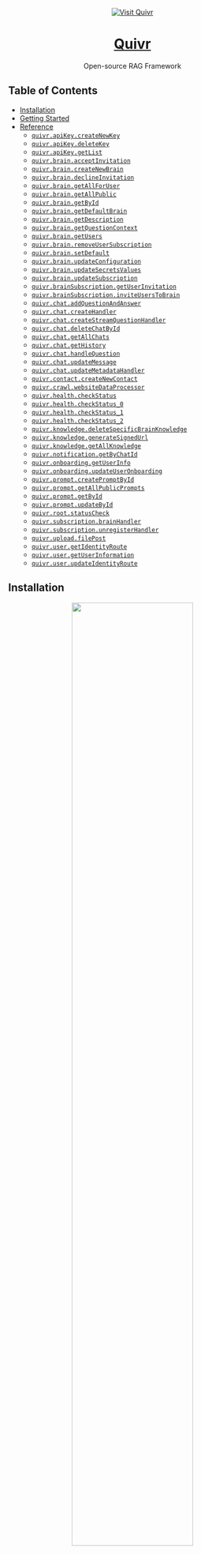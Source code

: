 <div align="center">

[![Visit Quivr](./header.png)](https://quivr.app)

# [Quivr](https://quivr.app)<a id="quivr"></a>

Open-source RAG Framework

</div>

## Table of Contents<a id="table-of-contents"></a>

<!-- toc -->

- [Installation](#installation)
- [Getting Started](#getting-started)
- [Reference](#reference)
  * [`quivr.apiKey.createNewKey`](#quivrapikeycreatenewkey)
  * [`quivr.apiKey.deleteKey`](#quivrapikeydeletekey)
  * [`quivr.apiKey.getList`](#quivrapikeygetlist)
  * [`quivr.brain.acceptInvitation`](#quivrbrainacceptinvitation)
  * [`quivr.brain.createNewBrain`](#quivrbraincreatenewbrain)
  * [`quivr.brain.declineInvitation`](#quivrbraindeclineinvitation)
  * [`quivr.brain.getAllForUser`](#quivrbraingetallforuser)
  * [`quivr.brain.getAllPublic`](#quivrbraingetallpublic)
  * [`quivr.brain.getById`](#quivrbraingetbyid)
  * [`quivr.brain.getDefaultBrain`](#quivrbraingetdefaultbrain)
  * [`quivr.brain.getDescription`](#quivrbraingetdescription)
  * [`quivr.brain.getQuestionContext`](#quivrbraingetquestioncontext)
  * [`quivr.brain.getUsers`](#quivrbraingetusers)
  * [`quivr.brain.removeUserSubscription`](#quivrbrainremoveusersubscription)
  * [`quivr.brain.setDefault`](#quivrbrainsetdefault)
  * [`quivr.brain.updateConfiguration`](#quivrbrainupdateconfiguration)
  * [`quivr.brain.updateSecretsValues`](#quivrbrainupdatesecretsvalues)
  * [`quivr.brain.updateSubscription`](#quivrbrainupdatesubscription)
  * [`quivr.brainSubscription.getUserInvitation`](#quivrbrainsubscriptiongetuserinvitation)
  * [`quivr.brainSubscription.inviteUsersToBrain`](#quivrbrainsubscriptioninviteuserstobrain)
  * [`quivr.chat.addQuestionAndAnswer`](#quivrchataddquestionandanswer)
  * [`quivr.chat.createHandler`](#quivrchatcreatehandler)
  * [`quivr.chat.createStreamQuestionHandler`](#quivrchatcreatestreamquestionhandler)
  * [`quivr.chat.deleteChatById`](#quivrchatdeletechatbyid)
  * [`quivr.chat.getAllChats`](#quivrchatgetallchats)
  * [`quivr.chat.getHistory`](#quivrchatgethistory)
  * [`quivr.chat.handleQuestion`](#quivrchathandlequestion)
  * [`quivr.chat.updateMessage`](#quivrchatupdatemessage)
  * [`quivr.chat.updateMetadataHandler`](#quivrchatupdatemetadatahandler)
  * [`quivr.contact.createNewContact`](#quivrcontactcreatenewcontact)
  * [`quivr.crawl.websiteDataProcessor`](#quivrcrawlwebsitedataprocessor)
  * [`quivr.health.checkStatus`](#quivrhealthcheckstatus)
  * [`quivr.health.checkStatus_0`](#quivrhealthcheckstatus_0)
  * [`quivr.health.checkStatus_1`](#quivrhealthcheckstatus_1)
  * [`quivr.health.checkStatus_2`](#quivrhealthcheckstatus_2)
  * [`quivr.knowledge.deleteSpecificBrainKnowledge`](#quivrknowledgedeletespecificbrainknowledge)
  * [`quivr.knowledge.generateSignedUrl`](#quivrknowledgegeneratesignedurl)
  * [`quivr.knowledge.getAllKnowledge`](#quivrknowledgegetallknowledge)
  * [`quivr.notification.getByChatId`](#quivrnotificationgetbychatid)
  * [`quivr.onboarding.getUserInfo`](#quivronboardinggetuserinfo)
  * [`quivr.onboarding.updateUserOnboarding`](#quivronboardingupdateuseronboarding)
  * [`quivr.prompt.createPromptById`](#quivrpromptcreatepromptbyid)
  * [`quivr.prompt.getAllPublicPrompts`](#quivrpromptgetallpublicprompts)
  * [`quivr.prompt.getById`](#quivrpromptgetbyid)
  * [`quivr.prompt.updateById`](#quivrpromptupdatebyid)
  * [`quivr.root.statusCheck`](#quivrrootstatuscheck)
  * [`quivr.subscription.brainHandler`](#quivrsubscriptionbrainhandler)
  * [`quivr.subscription.unregisterHandler`](#quivrsubscriptionunregisterhandler)
  * [`quivr.upload.filePost`](#quivruploadfilepost)
  * [`quivr.user.getIdentityRoute`](#quivrusergetidentityroute)
  * [`quivr.user.getUserInformation`](#quivrusergetuserinformation)
  * [`quivr.user.updateIdentityRoute`](#quivruserupdateidentityroute)

<!-- tocstop -->

## Installation<a id="installation"></a>
<div align="center">
  <a href="https://konfigthis.com/sdk-sign-up?company=Quivr&language=TypeScript">
    <img src="https://raw.githubusercontent.com/konfig-dev/brand-assets/HEAD/cta-images/typescript-cta.png" width="70%">
  </a>
</div>

## Getting Started<a id="getting-started"></a>

```typescript
import { Quivr } from "quivr-typescript-sdk";

const quivr = new Quivr({
  // Defining the base path is optional and defaults to https://api.quivr.app
  // basePath: "https://api.quivr.app",
  accessToken: "ACCESS_TOKEN",
});

const createNewKeyResponse = await quivr.apiKey.createNewKey();

console.log(createNewKeyResponse);
```

## Reference<a id="reference"></a>


### `quivr.apiKey.createNewKey`<a id="quivrapikeycreatenewkey"></a>

Create new API key for the current user.

- `current_user`: The current authenticated user.
- Returns the newly created API key.

This endpoint generates a new API key for the current user. The API key is stored in the database and associated with
the user. It returns the newly created API key.

#### 🛠️ Usage<a id="🛠️-usage"></a>

```typescript
const createNewKeyResponse = await quivr.apiKey.createNewKey();
```

#### 🔄 Return<a id="🔄-return"></a>

[ApiKey](./models/api-key.ts)

#### 🌐 Endpoint<a id="🌐-endpoint"></a>

`/api-key` `POST`

[🔙 **Back to Table of Contents**](#table-of-contents)

---


### `quivr.apiKey.deleteKey`<a id="quivrapikeydeletekey"></a>

Delete (deactivate) an API key for the current user.

- `key_id`: The ID of the API key to delete.

This endpoint deactivates and deletes the specified API key associated with the current user. The API key is marked
as inactive in the database.

#### 🛠️ Usage<a id="🛠️-usage"></a>

```typescript
const deleteKeyResponse = await quivr.apiKey.deleteKey({
  keyId: "keyId_example",
});
```

#### ⚙️ Parameters<a id="⚙️-parameters"></a>

##### keyId: `string`<a id="keyid-string"></a>

#### 🌐 Endpoint<a id="🌐-endpoint"></a>

`/api-key/{key_id}` `DELETE`

[🔙 **Back to Table of Contents**](#table-of-contents)

---


### `quivr.apiKey.getList`<a id="quivrapikeygetlist"></a>

Get all active API keys for the current user.

- `current_user`: The current authenticated user.
- Returns a list of active API keys with their IDs and creation times.

This endpoint retrieves all the active API keys associated with the current user. It returns a list of API key objects
containing the key ID and creation time for each API key.

#### 🛠️ Usage<a id="🛠️-usage"></a>

```typescript
const getListResponse = await quivr.apiKey.getList();
```

#### 🔄 Return<a id="🔄-return"></a>

[ApiKeyInfo](./models/api-key-info.ts)

#### 🌐 Endpoint<a id="🌐-endpoint"></a>

`/api-keys` `GET`

[🔙 **Back to Table of Contents**](#table-of-contents)

---


### `quivr.brain.acceptInvitation`<a id="quivrbrainacceptinvitation"></a>

Accept an invitation to a brain for a user. This function removes the
invitation from the subscription invitations and adds the user to the
brain users.

#### 🛠️ Usage<a id="🛠️-usage"></a>

```typescript
const acceptInvitationResponse = await quivr.brain.acceptInvitation({
  brainId: "brainId_example",
});
```

#### ⚙️ Parameters<a id="⚙️-parameters"></a>

##### brainId: `string`<a id="brainid-string"></a>

#### 🌐 Endpoint<a id="🌐-endpoint"></a>

`/brains/{brain_id}/subscription/accept` `POST`

[🔙 **Back to Table of Contents**](#table-of-contents)

---


### `quivr.brain.createNewBrain`<a id="quivrbraincreatenewbrain"></a>

Create a new brain for the user.

#### 🛠️ Usage<a id="🛠️-usage"></a>

```typescript
const createNewBrainResponse = await quivr.brain.createNewBrain({
  description: "This is a description",
  name: "Default brain",
  status: "private",
  temperature: 0,
  max_tokens: 2000,
  brain_type: "doc",
  connected_brains_ids: [],
});
```

#### ⚙️ Parameters<a id="⚙️-parameters"></a>

##### description: `string`<a id="description-string"></a>

##### name: `string`<a id="name-string"></a>

##### status: `string`<a id="status-string"></a>

##### model: `string`<a id="model-string"></a>

##### temperature: `number`<a id="temperature-number"></a>

##### max_tokens: `number`<a id="max_tokens-number"></a>

##### prompt_id: `string`<a id="prompt_id-string"></a>

##### brain_type: [`BrainTypeNullable`](./models/brain-type-nullable.ts)<a id="brain_type-braintypenullablemodelsbrain-type-nullablets"></a>

##### brain_definition: [`CreateApiBrainDefinitionNullable`](./models/create-api-brain-definition-nullable.ts)<a id="brain_definition-createapibraindefinitionnullablemodelscreate-api-brain-definition-nullablets"></a>

##### brain_secrets_values: `object`<a id="brain_secrets_values-object"></a>

##### connected_brains_ids: `string`[]<a id="connected_brains_ids-string"></a>

##### integration: [`BrainIntegrationSettingsNullable`](./models/brain-integration-settings-nullable.ts)<a id="integration-brainintegrationsettingsnullablemodelsbrain-integration-settings-nullablets"></a>

#### 🌐 Endpoint<a id="🌐-endpoint"></a>

`/brains` `POST`

[🔙 **Back to Table of Contents**](#table-of-contents)

---


### `quivr.brain.declineInvitation`<a id="quivrbraindeclineinvitation"></a>

Decline an invitation to a brain for a user. This function removes the
invitation from the subscription invitations.

#### 🛠️ Usage<a id="🛠️-usage"></a>

```typescript
const declineInvitationResponse = await quivr.brain.declineInvitation({
  brainId: "brainId_example",
});
```

#### ⚙️ Parameters<a id="⚙️-parameters"></a>

##### brainId: `string`<a id="brainid-string"></a>

#### 🌐 Endpoint<a id="🌐-endpoint"></a>

`/brains/{brain_id}/subscription/decline` `POST`

[🔙 **Back to Table of Contents**](#table-of-contents)

---


### `quivr.brain.getAllForUser`<a id="quivrbraingetallforuser"></a>

Retrieve all brains for the current user.

#### 🛠️ Usage<a id="🛠️-usage"></a>

```typescript
const getAllForUserResponse = await quivr.brain.getAllForUser();
```

#### 🌐 Endpoint<a id="🌐-endpoint"></a>

`/brains` `GET`

[🔙 **Back to Table of Contents**](#table-of-contents)

---


### `quivr.brain.getAllPublic`<a id="quivrbraingetallpublic"></a>

Retrieve all Quivr public brains.

#### 🛠️ Usage<a id="🛠️-usage"></a>

```typescript
const getAllPublicResponse = await quivr.brain.getAllPublic();
```

#### 🔄 Return<a id="🔄-return"></a>

[PublicBrain](./models/public-brain.ts)

#### 🌐 Endpoint<a id="🌐-endpoint"></a>

`/brains/public` `GET`

[🔙 **Back to Table of Contents**](#table-of-contents)

---


### `quivr.brain.getById`<a id="quivrbraingetbyid"></a>

Retrieve details of a specific brain by its ID.

#### 🛠️ Usage<a id="🛠️-usage"></a>

```typescript
const getByIdResponse = await quivr.brain.getById({
  brainId: "brainId_example",
});
```

#### ⚙️ Parameters<a id="⚙️-parameters"></a>

##### brainId: `string`<a id="brainid-string"></a>

#### 🌐 Endpoint<a id="🌐-endpoint"></a>

`/brains/{brain_id}` `GET`

[🔙 **Back to Table of Contents**](#table-of-contents)

---


### `quivr.brain.getDefaultBrain`<a id="quivrbraingetdefaultbrain"></a>

Retrieve or create the default brain for the current user.

#### 🛠️ Usage<a id="🛠️-usage"></a>

```typescript
const getDefaultBrainResponse = await quivr.brain.getDefaultBrain();
```

#### 🌐 Endpoint<a id="🌐-endpoint"></a>

`/brains/default` `GET`

[🔙 **Back to Table of Contents**](#table-of-contents)

---


### `quivr.brain.getDescription`<a id="quivrbraingetdescription"></a>

Retrieve the integration brain description.

#### 🛠️ Usage<a id="🛠️-usage"></a>

```typescript
const getDescriptionResponse = await quivr.brain.getDescription();
```

#### 🔄 Return<a id="🔄-return"></a>

[IntegrationDescriptionEntity](./models/integration-description-entity.ts)

#### 🌐 Endpoint<a id="🌐-endpoint"></a>

`/brains/integrations` `GET`

[🔙 **Back to Table of Contents**](#table-of-contents)

---


### `quivr.brain.getQuestionContext`<a id="quivrbraingetquestioncontext"></a>

Retrieve the question context from a specific brain.

#### 🛠️ Usage<a id="🛠️-usage"></a>

```typescript
const getQuestionContextResponse = await quivr.brain.getQuestionContext({
  brainId: "brainId_example",
  question: "question_example",
});
```

#### ⚙️ Parameters<a id="⚙️-parameters"></a>

##### question: `string`<a id="question-string"></a>

##### brainId: `string`<a id="brainid-string"></a>

#### 🌐 Endpoint<a id="🌐-endpoint"></a>

`/brains/{brain_id}/documents` `POST`

[🔙 **Back to Table of Contents**](#table-of-contents)

---


### `quivr.brain.getUsers`<a id="quivrbraingetusers"></a>

Get all users for a brain

#### 🛠️ Usage<a id="🛠️-usage"></a>

```typescript
const getUsersResponse = await quivr.brain.getUsers({
  brainId: "brainId_example",
});
```

#### ⚙️ Parameters<a id="⚙️-parameters"></a>

##### brainId: `string`<a id="brainid-string"></a>

#### 🌐 Endpoint<a id="🌐-endpoint"></a>

`/brains/{brain_id}/users` `GET`

[🔙 **Back to Table of Contents**](#table-of-contents)

---


### `quivr.brain.removeUserSubscription`<a id="quivrbrainremoveusersubscription"></a>

Remove a user's subscription to a brain

#### 🛠️ Usage<a id="🛠️-usage"></a>

```typescript
const removeUserSubscriptionResponse = await quivr.brain.removeUserSubscription(
  {
    brainId: "brainId_example",
  }
);
```

#### ⚙️ Parameters<a id="⚙️-parameters"></a>

##### brainId: `string`<a id="brainid-string"></a>

#### 🌐 Endpoint<a id="🌐-endpoint"></a>

`/brains/{brain_id}/subscription` `DELETE`

[🔙 **Back to Table of Contents**](#table-of-contents)

---


### `quivr.brain.setDefault`<a id="quivrbrainsetdefault"></a>

Set a brain as the default for the current user.

#### 🛠️ Usage<a id="🛠️-usage"></a>

```typescript
const setDefaultResponse = await quivr.brain.setDefault({
  brainId: "brainId_example",
});
```

#### ⚙️ Parameters<a id="⚙️-parameters"></a>

##### brainId: `string`<a id="brainid-string"></a>

#### 🌐 Endpoint<a id="🌐-endpoint"></a>

`/brains/{brain_id}/default` `POST`

[🔙 **Back to Table of Contents**](#table-of-contents)

---


### `quivr.brain.updateConfiguration`<a id="quivrbrainupdateconfiguration"></a>

Update an existing brain's configuration.

#### 🛠️ Usage<a id="🛠️-usage"></a>

```typescript
const updateConfigurationResponse = await quivr.brain.updateConfiguration({
  brainId: "brainId_example",
  connected_brains_ids: [],
});
```

#### ⚙️ Parameters<a id="⚙️-parameters"></a>

##### brainId: `string`<a id="brainid-string"></a>

##### description: `string`<a id="description-string"></a>

##### name: `string`<a id="name-string"></a>

##### temperature: `number`<a id="temperature-number"></a>

##### model: `string`<a id="model-string"></a>

##### max_tokens: `number`<a id="max_tokens-number"></a>

##### status: `string`<a id="status-string"></a>

##### prompt_id: `string`<a id="prompt_id-string"></a>

##### brain_definition: [`ApiBrainDefinitionEntityInputNullable`](./models/api-brain-definition-entity-input-nullable.ts)<a id="brain_definition-apibraindefinitionentityinputnullablemodelsapi-brain-definition-entity-input-nullablets"></a>

##### connected_brains_ids: `string`[]<a id="connected_brains_ids-string"></a>

##### integration: [`BrainIntegrationUpdateSettingsNullable`](./models/brain-integration-update-settings-nullable.ts)<a id="integration-brainintegrationupdatesettingsnullablemodelsbrain-integration-update-settings-nullablets"></a>

#### 🌐 Endpoint<a id="🌐-endpoint"></a>

`/brains/{brain_id}` `PUT`

[🔙 **Back to Table of Contents**](#table-of-contents)

---


### `quivr.brain.updateSecretsValues`<a id="quivrbrainupdatesecretsvalues"></a>

Update an existing brain's secrets.

#### 🛠️ Usage<a id="🛠️-usage"></a>

```typescript
const updateSecretsValuesResponse = await quivr.brain.updateSecretsValues({
  brainId: "brainId_example",
});
```

#### ⚙️ Parameters<a id="⚙️-parameters"></a>

##### brainId: `string`<a id="brainid-string"></a>

#### 🌐 Endpoint<a id="🌐-endpoint"></a>

`/brains/{brain_id}/secrets-values` `PUT`

[🔙 **Back to Table of Contents**](#table-of-contents)

---


### `quivr.brain.updateSubscription`<a id="quivrbrainupdatesubscription"></a>

Update Brain Subscription

#### 🛠️ Usage<a id="🛠️-usage"></a>

```typescript
const updateSubscriptionResponse = await quivr.brain.updateSubscription({
  brainId: "brainId_example",
  email: "email_example",
});
```

#### ⚙️ Parameters<a id="⚙️-parameters"></a>

##### email: `string`<a id="email-string"></a>

##### brainId: `string`<a id="brainid-string"></a>

##### rights: `string`<a id="rights-string"></a>

#### 🌐 Endpoint<a id="🌐-endpoint"></a>

`/brains/{brain_id}/subscription` `PUT`

[🔙 **Back to Table of Contents**](#table-of-contents)

---


### `quivr.brainSubscription.getUserInvitation`<a id="quivrbrainsubscriptiongetuserinvitation"></a>

Get an invitation to a brain for a user. This function checks if the user
has been invited to the brain and returns the invitation status.

#### 🛠️ Usage<a id="🛠️-usage"></a>

```typescript
const getUserInvitationResponse =
  await quivr.brainSubscription.getUserInvitation({
    brainId: "brainId_example",
  });
```

#### ⚙️ Parameters<a id="⚙️-parameters"></a>

##### brainId: `string`<a id="brainid-string"></a>

#### 🌐 Endpoint<a id="🌐-endpoint"></a>

`/brains/{brain_id}/subscription` `GET`

[🔙 **Back to Table of Contents**](#table-of-contents)

---


### `quivr.brainSubscription.inviteUsersToBrain`<a id="quivrbrainsubscriptioninviteuserstobrain"></a>

Invite multiple users to a brain by their emails. This function creates
or updates a brain subscription invitation for each user and sends an
invitation email to each user.

#### 🛠️ Usage<a id="🛠️-usage"></a>

```typescript
const inviteUsersToBrainResponse =
  await quivr.brainSubscription.inviteUsersToBrain({
    brainId: "brain_id_example",
    requestBody: [{}],
    origin: "string_example",
  });
```

#### ⚙️ Parameters<a id="⚙️-parameters"></a>

##### brainId: `string`<a id="brainid-string"></a>

##### origin: `string`<a id="origin-string"></a>

##### requestBody: `object`<a id="requestbody-object"></a>
                   `object`[]

#### 🌐 Endpoint<a id="🌐-endpoint"></a>

`/brains/{brain_id}/subscription` `POST`

[🔙 **Back to Table of Contents**](#table-of-contents)

---


### `quivr.chat.addQuestionAndAnswer`<a id="quivrchataddquestionandanswer"></a>

Add a new question and anwser to the chat.

#### 🛠️ Usage<a id="🛠️-usage"></a>

```typescript
const addQuestionAndAnswerResponse = await quivr.chat.addQuestionAndAnswer({
  chatId: "chatId_example",
  question: "question_example",
  answer: "answer_example",
});
```

#### ⚙️ Parameters<a id="⚙️-parameters"></a>

##### question: `string`<a id="question-string"></a>

##### answer: `string`<a id="answer-string"></a>

##### chatId: `string`<a id="chatid-string"></a>

#### 🔄 Return<a id="🔄-return"></a>

[ChatNullable](./models/chat-nullable.ts)

#### 🌐 Endpoint<a id="🌐-endpoint"></a>

`/chat/{chat_id}/question/answer` `POST`

[🔙 **Back to Table of Contents**](#table-of-contents)

---


### `quivr.chat.createHandler`<a id="quivrchatcreatehandler"></a>

Create a new chat with initial chat messages.

#### 🛠️ Usage<a id="🛠️-usage"></a>

```typescript
const createHandlerResponse = await quivr.chat.createHandler({
  name: "name_example",
});
```

#### ⚙️ Parameters<a id="⚙️-parameters"></a>

##### name: `string`<a id="name-string"></a>

#### 🌐 Endpoint<a id="🌐-endpoint"></a>

`/chat` `POST`

[🔙 **Back to Table of Contents**](#table-of-contents)

---


### `quivr.chat.createStreamQuestionHandler`<a id="quivrchatcreatestreamquestionhandler"></a>

Create Stream Question Handler

#### 🛠️ Usage<a id="🛠️-usage"></a>

```typescript
const createStreamQuestionHandlerResponse =
  await quivr.chat.createStreamQuestionHandler({
    chatId: "chat_id_example",
    requestBody: {
      question: "question_example",
    },
    brainId: "046b6c7f-0b8a-43b9-b35d-6489e6daee91",
  });
```

#### ⚙️ Parameters<a id="⚙️-parameters"></a>

##### chatId: `string`<a id="chatid-string"></a>

##### brainId: `string`<a id="brainid-string"></a>

##### requestBody: [`ChatQuestion`](./models/chat-question.ts)<a id="requestbody-chatquestionmodelschat-questionts"></a>

#### 🌐 Endpoint<a id="🌐-endpoint"></a>

`/chat/{chat_id}/question/stream` `POST`

[🔙 **Back to Table of Contents**](#table-of-contents)

---


### `quivr.chat.deleteChatById`<a id="quivrchatdeletechatbyid"></a>

Delete a specific chat by chat ID.

#### 🛠️ Usage<a id="🛠️-usage"></a>

```typescript
const deleteChatByIdResponse = await quivr.chat.deleteChatById({
  chatId: "chatId_example",
});
```

#### ⚙️ Parameters<a id="⚙️-parameters"></a>

##### chatId: `string`<a id="chatid-string"></a>

#### 🌐 Endpoint<a id="🌐-endpoint"></a>

`/chat/{chat_id}` `DELETE`

[🔙 **Back to Table of Contents**](#table-of-contents)

---


### `quivr.chat.getAllChats`<a id="quivrchatgetallchats"></a>

Retrieve all chats for the current user.

- `current_user`: The current authenticated user.
- Returns a list of all chats for the user.

This endpoint retrieves all the chats associated with the current authenticated user. It returns a list of chat objects
containing the chat ID and chat name for each chat.

#### 🛠️ Usage<a id="🛠️-usage"></a>

```typescript
const getAllChatsResponse = await quivr.chat.getAllChats();
```

#### 🌐 Endpoint<a id="🌐-endpoint"></a>

`/chat` `GET`

[🔙 **Back to Table of Contents**](#table-of-contents)

---


### `quivr.chat.getHistory`<a id="quivrchatgethistory"></a>

Get Chat History Handler

#### 🛠️ Usage<a id="🛠️-usage"></a>

```typescript
const getHistoryResponse = await quivr.chat.getHistory({
  chatId: "chatId_example",
});
```

#### ⚙️ Parameters<a id="⚙️-parameters"></a>

##### chatId: `string`<a id="chatid-string"></a>

#### 🔄 Return<a id="🔄-return"></a>

[ChatItem](./models/chat-item.ts)

#### 🌐 Endpoint<a id="🌐-endpoint"></a>

`/chat/{chat_id}/history` `GET`

[🔙 **Back to Table of Contents**](#table-of-contents)

---


### `quivr.chat.handleQuestion`<a id="quivrchathandlequestion"></a>

Create Question Handler

#### 🛠️ Usage<a id="🛠️-usage"></a>

```typescript
const handleQuestionResponse = await quivr.chat.handleQuestion({
  chatId: "chat_id_example",
  requestBody: {
    question: "question_example",
  },
  brainId: "046b6c7f-0b8a-43b9-b35d-6489e6daee91",
});
```

#### ⚙️ Parameters<a id="⚙️-parameters"></a>

##### chatId: `string`<a id="chatid-string"></a>

##### brainId: `string`<a id="brainid-string"></a>

##### requestBody: [`ChatQuestion`](./models/chat-question.ts)<a id="requestbody-chatquestionmodelschat-questionts"></a>

#### 🌐 Endpoint<a id="🌐-endpoint"></a>

`/chat/{chat_id}/question` `POST`

[🔙 **Back to Table of Contents**](#table-of-contents)

---


### `quivr.chat.updateMessage`<a id="quivrchatupdatemessage"></a>

Update Chat Message

#### 🛠️ Usage<a id="🛠️-usage"></a>

```typescript
const updateMessageResponse = await quivr.chat.updateMessage({
  chatId: "chatId_example",
  messageId: "messageId_example",
  thumbs: true,
});
```

#### ⚙️ Parameters<a id="⚙️-parameters"></a>

##### thumbs: `boolean`<a id="thumbs-boolean"></a>

##### chatId: `string`<a id="chatid-string"></a>

##### messageId: `string`<a id="messageid-string"></a>

#### 🌐 Endpoint<a id="🌐-endpoint"></a>

`/chat/{chat_id}/{message_id}` `PUT`

[🔙 **Back to Table of Contents**](#table-of-contents)

---


### `quivr.chat.updateMetadataHandler`<a id="quivrchatupdatemetadatahandler"></a>

Update chat attributes

#### 🛠️ Usage<a id="🛠️-usage"></a>

```typescript
const updateMetadataHandlerResponse = await quivr.chat.updateMetadataHandler({
  chatId: "chatId_example",
});
```

#### ⚙️ Parameters<a id="⚙️-parameters"></a>

##### chatId: `string`<a id="chatid-string"></a>

##### chat_name: `string`<a id="chat_name-string"></a>

#### 🌐 Endpoint<a id="🌐-endpoint"></a>

`/chat/{chat_id}/metadata` `PUT`

[🔙 **Back to Table of Contents**](#table-of-contents)

---


### `quivr.contact.createNewContact`<a id="quivrcontactcreatenewcontact"></a>

Post Contact

#### 🛠️ Usage<a id="🛠️-usage"></a>

```typescript
const createNewContactResponse = await quivr.contact.createNewContact({
  customer_email: "customer_email_example",
  content: "content_example",
});
```

#### ⚙️ Parameters<a id="⚙️-parameters"></a>

##### customer_email: `string`<a id="customer_email-string"></a>

##### content: `string`<a id="content-string"></a>

#### 🌐 Endpoint<a id="🌐-endpoint"></a>

`/contact` `POST`

[🔙 **Back to Table of Contents**](#table-of-contents)

---


### `quivr.crawl.websiteDataProcessor`<a id="quivrcrawlwebsitedataprocessor"></a>

Crawl a website and process the crawled data.

#### 🛠️ Usage<a id="🛠️-usage"></a>

```typescript
const websiteDataProcessorResponse = await quivr.crawl.websiteDataProcessor({
  brainId: "brainId_example",
  url: "url_example",
  js: false,
  depth: 1,
  max_pages: 100,
  max_time: 60,
});
```

#### ⚙️ Parameters<a id="⚙️-parameters"></a>

##### url: `string`<a id="url-string"></a>

##### brainId: `string`<a id="brainid-string"></a>

The ID of the brain

##### js: `boolean`<a id="js-boolean"></a>

##### depth: `number`<a id="depth-number"></a>

##### max_pages: `number`<a id="max_pages-number"></a>

##### max_time: `number`<a id="max_time-number"></a>

##### chatId: `string`<a id="chatid-string"></a>

The ID of the chat

#### 🌐 Endpoint<a id="🌐-endpoint"></a>

`/crawl` `POST`

[🔙 **Back to Table of Contents**](#table-of-contents)

---


### `quivr.health.checkStatus`<a id="quivrhealthcheckstatus"></a>

Healthz

#### 🛠️ Usage<a id="🛠️-usage"></a>

```typescript
const checkStatusResponse = await quivr.health.checkStatus();
```

#### 🌐 Endpoint<a id="🌐-endpoint"></a>

`/chat/healthz` `GET`

[🔙 **Back to Table of Contents**](#table-of-contents)

---


### `quivr.health.checkStatus_0`<a id="quivrhealthcheckstatus_0"></a>

Healthz

#### 🛠️ Usage<a id="🛠️-usage"></a>

```typescript
const checkStatus_0Response = await quivr.health.checkStatus_0();
```

#### 🌐 Endpoint<a id="🌐-endpoint"></a>

`/crawl/healthz` `GET`

[🔙 **Back to Table of Contents**](#table-of-contents)

---


### `quivr.health.checkStatus_1`<a id="quivrhealthcheckstatus_1"></a>

Healthz

#### 🛠️ Usage<a id="🛠️-usage"></a>

```typescript
const checkStatus_1Response = await quivr.health.checkStatus_1();
```

#### 🌐 Endpoint<a id="🌐-endpoint"></a>

`/healthz` `GET`

[🔙 **Back to Table of Contents**](#table-of-contents)

---


### `quivr.health.checkStatus_2`<a id="quivrhealthcheckstatus_2"></a>

Healthz

#### 🛠️ Usage<a id="🛠️-usage"></a>

```typescript
const checkStatus_2Response = await quivr.health.checkStatus_2();
```

#### 🌐 Endpoint<a id="🌐-endpoint"></a>

`/upload/healthz` `GET`

[🔙 **Back to Table of Contents**](#table-of-contents)

---


### `quivr.knowledge.deleteSpecificBrainKnowledge`<a id="quivrknowledgedeletespecificbrainknowledge"></a>

Delete a specific knowledge from a brain.

#### 🛠️ Usage<a id="🛠️-usage"></a>

```typescript
const deleteSpecificBrainKnowledgeResponse =
  await quivr.knowledge.deleteSpecificBrainKnowledge({
    knowledgeId: "knowledgeId_example",
    brainId: "brainId_example",
  });
```

#### ⚙️ Parameters<a id="⚙️-parameters"></a>

##### knowledgeId: `string`<a id="knowledgeid-string"></a>

##### brainId: `string`<a id="brainid-string"></a>

#### 🌐 Endpoint<a id="🌐-endpoint"></a>

`/knowledge/{knowledge_id}` `DELETE`

[🔙 **Back to Table of Contents**](#table-of-contents)

---


### `quivr.knowledge.generateSignedUrl`<a id="quivrknowledgegeneratesignedurl"></a>

Generate a signed url to download the file from storage.

#### 🛠️ Usage<a id="🛠️-usage"></a>

```typescript
const generateSignedUrlResponse = await quivr.knowledge.generateSignedUrl({
  knowledgeId: "knowledgeId_example",
});
```

#### ⚙️ Parameters<a id="⚙️-parameters"></a>

##### knowledgeId: `string`<a id="knowledgeid-string"></a>

#### 🌐 Endpoint<a id="🌐-endpoint"></a>

`/knowledge/{knowledge_id}/signed_download_url` `GET`

[🔙 **Back to Table of Contents**](#table-of-contents)

---


### `quivr.knowledge.getAllKnowledge`<a id="quivrknowledgegetallknowledge"></a>

Retrieve and list all the knowledge in a brain.

#### 🛠️ Usage<a id="🛠️-usage"></a>

```typescript
const getAllKnowledgeResponse = await quivr.knowledge.getAllKnowledge({
  brainId: "brainId_example",
});
```

#### ⚙️ Parameters<a id="⚙️-parameters"></a>

##### brainId: `string`<a id="brainid-string"></a>

The ID of the brain

#### 🌐 Endpoint<a id="🌐-endpoint"></a>

`/knowledge` `GET`

[🔙 **Back to Table of Contents**](#table-of-contents)

---


### `quivr.notification.getByChatId`<a id="quivrnotificationgetbychatid"></a>

Get notifications by chat_id

#### 🛠️ Usage<a id="🛠️-usage"></a>

```typescript
const getByChatIdResponse = await quivr.notification.getByChatId({
  chatId: "chatId_example",
});
```

#### ⚙️ Parameters<a id="⚙️-parameters"></a>

##### chatId: `string`<a id="chatid-string"></a>

#### 🌐 Endpoint<a id="🌐-endpoint"></a>

`/notifications/{chat_id}` `GET`

[🔙 **Back to Table of Contents**](#table-of-contents)

---


### `quivr.onboarding.getUserInfo`<a id="quivronboardinggetuserinfo"></a>

Get user onboarding information for the current user

#### 🛠️ Usage<a id="🛠️-usage"></a>

```typescript
const getUserInfoResponse = await quivr.onboarding.getUserInfo();
```

#### 🔄 Return<a id="🔄-return"></a>

[OnboardingStatesNullable](./models/onboarding-states-nullable.ts)

#### 🌐 Endpoint<a id="🌐-endpoint"></a>

`/onboarding` `GET`

[🔙 **Back to Table of Contents**](#table-of-contents)

---


### `quivr.onboarding.updateUserOnboarding`<a id="quivronboardingupdateuseronboarding"></a>

Update user onboarding information for the current user

#### 🛠️ Usage<a id="🛠️-usage"></a>

```typescript
const updateUserOnboardingResponse =
  await quivr.onboarding.updateUserOnboarding({});
```

#### ⚙️ Parameters<a id="⚙️-parameters"></a>

##### onboarding_a: `boolean`<a id="onboarding_a-boolean"></a>

##### onboarding_b1: `boolean`<a id="onboarding_b1-boolean"></a>

##### onboarding_b2: `boolean`<a id="onboarding_b2-boolean"></a>

##### onboarding_b3: `boolean`<a id="onboarding_b3-boolean"></a>

#### 🔄 Return<a id="🔄-return"></a>

[OnboardingStates](./models/onboarding-states.ts)

#### 🌐 Endpoint<a id="🌐-endpoint"></a>

`/onboarding` `PUT`

[🔙 **Back to Table of Contents**](#table-of-contents)

---


### `quivr.prompt.createPromptById`<a id="quivrpromptcreatepromptbyid"></a>

Create a prompt by its id

#### 🛠️ Usage<a id="🛠️-usage"></a>

```typescript
const createPromptByIdResponse = await quivr.prompt.createPromptById({
  title: "title_example",
  content: "content_example",
  status: "private",
});
```

#### ⚙️ Parameters<a id="⚙️-parameters"></a>

##### title: `string`<a id="title-string"></a>

##### content: `string`<a id="content-string"></a>

##### status: [`PromptStatusEnum`](./models/prompt-status-enum.ts)<a id="status-promptstatusenummodelsprompt-status-enumts"></a>

#### 🔄 Return<a id="🔄-return"></a>

[PromptNullable](./models/prompt-nullable.ts)

#### 🌐 Endpoint<a id="🌐-endpoint"></a>

`/prompts` `POST`

[🔙 **Back to Table of Contents**](#table-of-contents)

---


### `quivr.prompt.getAllPublicPrompts`<a id="quivrpromptgetallpublicprompts"></a>

Retrieve all public prompt

#### 🛠️ Usage<a id="🛠️-usage"></a>

```typescript
const getAllPublicPromptsResponse = await quivr.prompt.getAllPublicPrompts();
```

#### 🔄 Return<a id="🔄-return"></a>

[Prompt](./models/prompt.ts)

#### 🌐 Endpoint<a id="🌐-endpoint"></a>

`/prompts` `GET`

[🔙 **Back to Table of Contents**](#table-of-contents)

---


### `quivr.prompt.getById`<a id="quivrpromptgetbyid"></a>

Retrieve a prompt by its id

#### 🛠️ Usage<a id="🛠️-usage"></a>

```typescript
const getByIdResponse = await quivr.prompt.getById({
  promptId: "promptId_example",
});
```

#### ⚙️ Parameters<a id="⚙️-parameters"></a>

##### promptId: `string`<a id="promptid-string"></a>

#### 🔄 Return<a id="🔄-return"></a>

[PromptNullable](./models/prompt-nullable.ts)

#### 🌐 Endpoint<a id="🌐-endpoint"></a>

`/prompts/{prompt_id}` `GET`

[🔙 **Back to Table of Contents**](#table-of-contents)

---


### `quivr.prompt.updateById`<a id="quivrpromptupdatebyid"></a>

Update a prompt by its id

#### 🛠️ Usage<a id="🛠️-usage"></a>

```typescript
const updateByIdResponse = await quivr.prompt.updateById({
  promptId: "promptId_example",
  status: "private",
});
```

#### ⚙️ Parameters<a id="⚙️-parameters"></a>

##### promptId: `string`<a id="promptid-string"></a>

##### title: `string`<a id="title-string"></a>

##### content: `string`<a id="content-string"></a>

##### status: [`PromptStatusEnumNullable`](./models/prompt-status-enum-nullable.ts)<a id="status-promptstatusenumnullablemodelsprompt-status-enum-nullablets"></a>

#### 🔄 Return<a id="🔄-return"></a>

[PromptNullable](./models/prompt-nullable.ts)

#### 🌐 Endpoint<a id="🌐-endpoint"></a>

`/prompts/{prompt_id}` `PUT`

[🔙 **Back to Table of Contents**](#table-of-contents)

---


### `quivr.root.statusCheck`<a id="quivrrootstatuscheck"></a>

Root endpoint to check the status of the API.

#### 🛠️ Usage<a id="🛠️-usage"></a>

```typescript
const statusCheckResponse = await quivr.root.statusCheck();
```

#### 🌐 Endpoint<a id="🌐-endpoint"></a>

`/` `GET`

[🔙 **Back to Table of Contents**](#table-of-contents)

---


### `quivr.subscription.brainHandler`<a id="quivrsubscriptionbrainhandler"></a>

Subscribe to a public brain

#### 🛠️ Usage<a id="🛠️-usage"></a>

```typescript
const brainHandlerResponse = await quivr.subscription.brainHandler({
  brainId: "brainId_example",
});
```

#### ⚙️ Parameters<a id="⚙️-parameters"></a>

##### brainId: `string`<a id="brainid-string"></a>

#### 🌐 Endpoint<a id="🌐-endpoint"></a>

`/brains/{brain_id}/subscribe` `POST`

[🔙 **Back to Table of Contents**](#table-of-contents)

---


### `quivr.subscription.unregisterHandler`<a id="quivrsubscriptionunregisterhandler"></a>

Unsubscribe from a brain

#### 🛠️ Usage<a id="🛠️-usage"></a>

```typescript
const unregisterHandlerResponse = await quivr.subscription.unregisterHandler({
  brainId: "brainId_example",
});
```

#### ⚙️ Parameters<a id="⚙️-parameters"></a>

##### brainId: `string`<a id="brainid-string"></a>

#### 🌐 Endpoint<a id="🌐-endpoint"></a>

`/brains/{brain_id}/unsubscribe` `POST`

[🔙 **Back to Table of Contents**](#table-of-contents)

---


### `quivr.upload.filePost`<a id="quivruploadfilepost"></a>

Upload File

#### 🛠️ Usage<a id="🛠️-usage"></a>

```typescript
const filePostResponse = await quivr.upload.filePost({
  brainId: "brainId_example",
  uploadFile: fs.readFileSync("/path/to/file"),
});
```

#### ⚙️ Parameters<a id="⚙️-parameters"></a>

##### brainId: `string`<a id="brainid-string"></a>

The ID of the brain

##### uploadFile: `Uint8Array | File | buffer.File`<a id="uploadfile-uint8array--file--bufferfile"></a>

##### chatId: `string`<a id="chatid-string"></a>

The ID of the chat

#### 🌐 Endpoint<a id="🌐-endpoint"></a>

`/upload` `POST`

[🔙 **Back to Table of Contents**](#table-of-contents)

---


### `quivr.user.getIdentityRoute`<a id="quivrusergetidentityroute"></a>

Get user identity.

#### 🛠️ Usage<a id="🛠️-usage"></a>

```typescript
const getIdentityRouteResponse = await quivr.user.getIdentityRoute();
```

#### 🔄 Return<a id="🔄-return"></a>

[UserIdentity](./models/user-identity.ts)

#### 🌐 Endpoint<a id="🌐-endpoint"></a>

`/user/identity` `GET`

[🔙 **Back to Table of Contents**](#table-of-contents)

---


### `quivr.user.getUserInformation`<a id="quivrusergetuserinformation"></a>

Get user information and statistics.

- `current_user`: The current authenticated user.
- Returns the user's email, maximum brain size, current brain size, maximum requests number, requests statistics, and the current date.

This endpoint retrieves information and statistics about the authenticated user. It includes the user's email, maximum brain size,
current brain size, maximum requests number, requests statistics, and the current date. The brain size is calculated based on the
user's uploaded vectors, and the maximum brain size is obtained from the environment variables. The requests statistics provide
information about the user's API usage.

#### 🛠️ Usage<a id="🛠️-usage"></a>

```typescript
const getUserInformationResponse = await quivr.user.getUserInformation();
```

#### 🌐 Endpoint<a id="🌐-endpoint"></a>

`/user` `GET`

[🔙 **Back to Table of Contents**](#table-of-contents)

---


### `quivr.user.updateIdentityRoute`<a id="quivruserupdateidentityroute"></a>

Update user identity.

#### 🛠️ Usage<a id="🛠️-usage"></a>

```typescript
const updateIdentityRouteResponse = await quivr.user.updateIdentityRoute({});
```

#### ⚙️ Parameters<a id="⚙️-parameters"></a>

##### username: `string`<a id="username-string"></a>

##### company: `string`<a id="company-string"></a>

##### onboarded: `boolean`<a id="onboarded-boolean"></a>

##### company_size: `string`<a id="company_size-string"></a>

##### usage_purpose: `string`<a id="usage_purpose-string"></a>

#### 🔄 Return<a id="🔄-return"></a>

[UserIdentity](./models/user-identity.ts)

#### 🌐 Endpoint<a id="🌐-endpoint"></a>

`/user/identity` `PUT`

[🔙 **Back to Table of Contents**](#table-of-contents)

---


## Author<a id="author"></a>
This TypeScript package is automatically generated by [Konfig](https://konfigthis.com)
